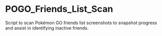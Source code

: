 # POGO_Friends_List_Scan
Script to scan Pokémon GO friends list screenshots to snapshot progress and assist in identifying inactive friends.

